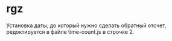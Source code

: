 # rgz
Установка даты, до который нужно сделать обратный отсчет, редоктируется в файле time-count.js в строчке 2.
